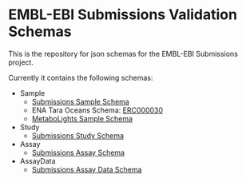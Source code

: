 # EMBL-EBI Submissions Validation Schemas
This is the repository for json schemas for the EMBL-EBI Submissions project.

Currently it contains the following schemas:
- Sample
  - [Submissions Sample Schema](https://github.com/EMBL-EBI-SUBS/validation-schemas/blob/master/sample/sample-schema.json)
  - ENA Tara Oceans Schema: [ERC000030](https://github.com/EMBL-EBI-SUBS/validation-schemas/blob/master/sample/ERC000030.json)
  - [MetaboLights Sample Schema](https://github.com/EMBL-EBI-SUBS/validation-schemas/blob/master/sample/ml_sample_schema.json)
- Study
  - [Submissions Study Schema](https://github.com/EMBL-EBI-SUBS/validation-schemas/blob/master/study/study-schema.json)
- Assay
  - [Submissions Assay Schema](https://github.com/EMBL-EBI-SUBS/validation-schemas/blob/master/assay/assay-schema.json)
- AssayData
  - [Submissions Assay Data Schema](https://github.com/EMBL-EBI-SUBS/validation-schemas/blob/master/assaydata/assaydata-schema.json)

